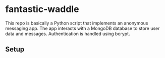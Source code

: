 # fantastic-waddle
This repo is basically a Python script that implements an anonymous messaging app. The app interacts with a MongoDB database to store user data and messages. Authentication is handled using bcrypt.

## Setup

